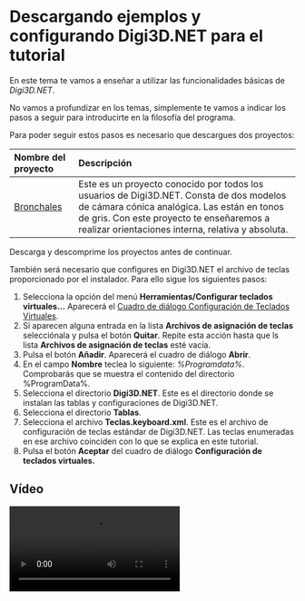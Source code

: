 # Descargando ejemplos  y configurando Digi3D.NET para el tutorial

En este tema te vamos a enseñar a utilizar las funcionalidades básicas de _Digi3D.NET_.

No vamos a profundizar en los temas, simplemente te vamos a indicar los pasos a seguir para introducirte en la filosofía del programa.

Para poder seguir estos pasos es necesario que descargues dos proyectos:

| Nombre del proyecto | Descripción |
| :--- | :--- |
| [Bronchales](http://digi21.blob.core.windows.net/ejemplos/Bronchales.zip) | Este es un proyecto conocido por todos los usuarios de Digi3D.NET. Consta de dos modelos de cámara cónica analógica. Las están en tonos de gris. Con este proyecto te enseñaremos a realizar orientaciones interna, relativa y absoluta. |

Descarga y descomprime los proyectos antes de continuar.

También será necesario que configures en Digi3D.NET el archivo de teclas proporcionado por el instalador. Para ello sigue los siguientes pasos:

1. Selecciona la opción del menú **Herramientas/Configurar teclados virtuales...** Aparecerá el [Cuadro de diálogo Configuración de Teclados Virtuales](https://github.com/digi21/docs/tree/7fc627c885c16fb88afc7cc05a6df2a2f4a54563/digi3d-net/primeros-pasos/comenzando-a-utilizar-digi3d.net/CuadroDeDialogoConfiguracionDeTecladosVirtuales.html).
2. Si aparecen alguna entrada en la lista **Archivos de asignación de teclas** selecciónala y pulsa el botón **Quitar**. Repite esta acción hasta que ls lista **Archivos de asignación de teclas** esté vacía.
3. Pulsa el botón **Añadir**. Aparecerá el cuadro de diálogo **Abrir**.
4. En el campo **Nombre** teclea lo siguiente: _%Programdata%_. Comprobarás que se muestra el contenido del directorio %ProgramData%.
5. Selecciona el directorio **Digi3D.NET**. Este es el directorio donde se instalan las tablas y configuraciones de Digi3D.NET.
6. Selecciona el directorio **Tablas**.
7. Selecciona el archivo **Teclas.keyboard.xml**. Este es el archivo de configuración de teclas estándar de Digi3D.NET. Las teclas enumeradas en ese archivo coinciden con lo que se explica en este tutorial.
8. Pulsa el botón **Aceptar** del cuadro de diálogo **Configuración de teclados virtuales.**

## Vídeo

<video controls>
    <source src="https://digi21.blob.core.windows.net/videos-ayuda/Configurando%20Digi3D.NET%20para%20seguir%20el%20curso%20de%20introduccion.mp4" type="video/mp4">
</video>

